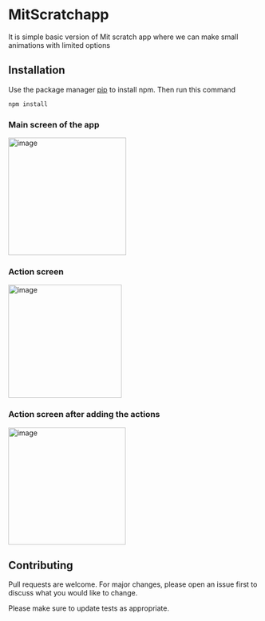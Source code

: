 # MitScratchapp
It is simple basic version of Mit scratch app where we can make small animations with limited options

## Installation

Use the package manager [pip](https://pip.pypa.io/en/stable/) to install npm.
Then run this command 

```bash
npm install
```
### Main screen  of the app

<img width="236" alt="image" src="https://github.com/Tesipog/MitScratchapp/assets/95682499/c1052b58-bb4a-4ebd-815e-12208d24233c">

### Action screen
<img width="227" alt="image" src="https://github.com/Tesipog/MitScratchapp/assets/95682499/14eaf98e-da90-46f4-be83-c3e91d44aa5c">

### Action screen after adding the actions
<img width="235" alt="image" src="https://github.com/Tesipog/MitScratchapp/assets/95682499/d9ed7639-fe46-4d8c-896c-5a3acb5bcde7">





## Contributing

Pull requests are welcome. For major changes, please open an issue first
to discuss what you would like to change.

Please make sure to update tests as appropriate.
